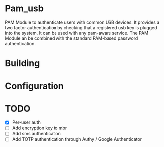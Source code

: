 # Pam_usb
PAM Module to authenticate users with common USB devices. It provides a two factor authentication by checking that a registered usb key 
is plugged into the system. It can be used with any pam-aware service. The PAM Module an be combined with the standard PAM-based password authentication.

# Building

# Configuration

# TODO
- [x] Per-user auth
- [ ] Add encryption key to mbr
- [ ] Add sms authentication
- [ ] Add TOTP authentication through Authy / Google Authenticator
